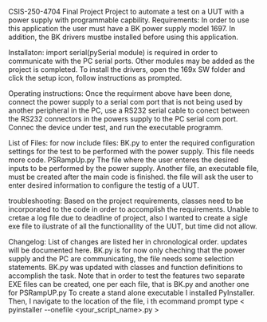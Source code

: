CSIS-250-4704 Final Project
Project to automate a test on a UUT with a power supply with programmable capbility.
Requirements:
In order to use this application the user must have a BK power supply model 1697.  In addition, the BK drivers mustbe installed before using this application.

Installaton:
import serial(pySerial module) is required in order to communicate with the PC serial ports.
Other modules may be added as the project is completed.
To install the drivers, open the 169x SW folder and click the setup icon, follow instructions as prompted.

Operating instructions:
Once the requirment above have been done, connect the power supply to a serial com port that is not being used by another peripheral in the PC, use a RS232 serial cable to conect between the RS232 connectors in the powers supply to the PC serial com port.
Connec the device under test, and run the executable programm.

List of Files:
for now include files:
BK.py to enter the required configuration settings for the test to be performed with the power supply. This file needs more code.
PSRampUp.py The file where the user enteres the desired inputs to be performed by the power supply.
Another file, an executable file, must be created after the main code is finished. the file will ask the user to enter desired information to configure the testig of a UUT.

troubleshooting:
Based on the project requirements, classes need to be incorporated to the code in order to accomplish the requirements.
Unable to cretae a log file due to deadline of project, also I wanted to create a sigle exe file to ilustrate of all the functionallity of the UUT, but time did not allow.

Changelog:
List of changes are listed her in chronological order.  updates will be documented here.
BK.py is for now only cheching that the power supply and the PC are communicating, the file needs some selection statements.
BK.py was updated with classes and function definitions to accomplish the task. Note that in order to test the features two separate EXE files can be created, one per each file, that is BK.py and another one for PSRampUP.py
To create a stand alone executable I installed PyInstaller.
Then,  I navigate to the location of the file, i th ecommand prompt type < pyinstaller --onefile <your_script_name>.py >







